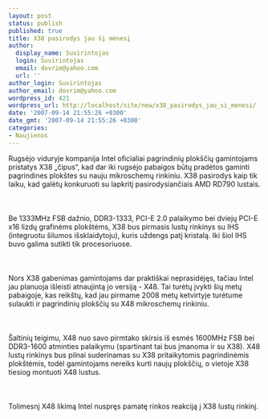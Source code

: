 ```yaml
---
layout: post
status: publish
published: true
title: X38 pasirodys jau šį mėnesį
author:
  display_name: Suvirintojas
  login: Suvirintojas
  email: dovrim@yahoo.com
  url: ''
author_login: Suvirintojas
author_email: dovrim@yahoo.com
wordpress_id: 421
wordpress_url: http://localhost/site/new/x38_pasirodys_jau_si_menesi/
date: '2007-09-14 21:55:26 +0300'
date_gmt: '2007-09-14 21:55:26 +0300'
categories:
- Naujienos
---
```

<p>Rugsėjo viduryje kompanija Intel oficialiai pagrindinių plokščių gamintojams pristatys X38 „čipus“, kad dar iki rugsėjo pabaigos būtų pradėtos gaminti pagrindines plokštes su nauju mikroschemų rinkiniu. X38 pasirodys kaip tik laiku, kad galėtų konkuruoti su lapkritį pasirodysiančiais AMD RD790 lustais.<br />
<br><br />
<br>Be 1333MHz FSB dažnio, DDR3-1333, PCI-E 2.0 palaikymo bei dviejų PCI-E x16 lizdų grafinėms plokštėms, X38 bus pirmasis lustų rinkinys su IHS (integruotu šilumos išsklaidytoju), kuris uždengs patį kristalą. Iki šiol IHS buvo galima sutikti tik procesoriuose.<br />
<br><br />
<br>Nors X38 gabenimas gamintojams dar praktiškai neprasidėjęs, tačiau Intel jau planuoja išleisti atnaujintą jo versiją - X48. Tai turėtų įvykti šių metų pabaigoje, kas reikštų, kad jau pirmame 2008 metų ketvirtyje turėtume sulaukti ir pagrindinių plokščių su X48 mikroschemų rinkiniu.<br />
<br><br />
<br>Šaltinių teigimu, X48 nuo savo pirmtako skirsis iš esmės 1600MHz FSB bei DDR3-1600 atminties palaikymu (spartinant tai bus įmanoma ir su X38). X48 lustų rinkinys bus pilnai suderinamas su X38 pritaikytomis pagrindinėmis plokštėmis, todėl gamintojams nereiks kurti naujų plokščių, o vietoje X38 tiesiog montuoti X48 lustus.<br />
<br><br />
<br>Tolimesnį X48 likimą Intel nuspręs pamatę rinkos reakciją į X38 lustų rinkinį.</p>
